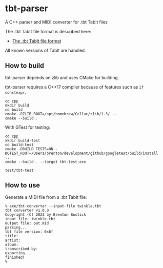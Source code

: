 
# tbt-parser
A C++ parser and MIDI converter for .tbt TabIt files

The .tbt TabIt file format is described here:

* [The .tbt TabIt file format](https://github.com/bostick/tabit-file-format)


All known versions of TabIt are handled.


## How to build

tbt-parser depends on zlib and uses CMake for building.

tbt-parser requires a C++17 compiler because of features such as `if constexpr`.

```
cd cpp
mkdir build
cd build
cmake -DZLIB_ROOT=/opt/homebrew/Cellar/zlib/1.3/ ..
cmake --build .
```

With GTest for testing:
```
cd cpp
mkdir build-test
cd build-test
cmake -DBUILD_TESTS=ON -DGTEST_ROOT=/Users/brenton/development/github/googletest/build/install ..
cmake --build . --target tbt-test-exe

test/tbt-test
```


## How to use

Generate a MIDI file from a .tbt TabIt file:
```
% exe/tbt-converter --input-file twinkle.tbt 
tbt converter v1.0.0
Copyright (C) 2023 by Brenton Bostick
input file: twinkle.tbt
output file: out.mid
parsing...
tbt file version: 0x6f
title: 
artist: 
album: 
transcribed by: 
exporting...
finished!
% 
```



